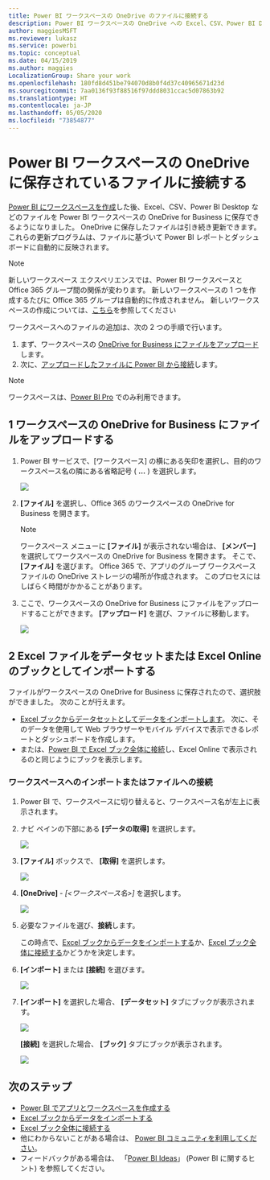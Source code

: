 ```yaml
---
title: Power BI ワークスペースの OneDrive のファイルに接続する
description: Power BI ワークスペースの OneDrive への Excel、CSV、Power BI Desktop などのファイルの保存とファイルへの接続について説明します。
author: maggiesMSFT
ms.reviewer: lukasz
ms.service: powerbi
ms.topic: conceptual
ms.date: 04/15/2019
ms.author: maggies
LocalizationGroup: Share your work
ms.openlocfilehash: 180fd8d451be794070d8b0f4d37c40965671d23d
ms.sourcegitcommit: 7aa0136f93f88516f97ddd8031ccac5d07863b92
ms.translationtype: HT
ms.contentlocale: ja-JP
ms.lasthandoff: 05/05/2020
ms.locfileid: "73854877"
---
```

# <a name="connect-to-files-stored-in-onedrive-for-your-power-bi-workspace"></a>Power BI ワークスペースの OneDrive に保存されているファイルに接続する
[Power BI にワークスペースを作成](service-create-distribute-apps.md)した後、Excel、CSV、Power BI Desktop などのファイルを Power BI ワークスペースの OneDrive for Business に保存できるようになりました。 OneDrive に保存したファイルは引き続き更新できます。 これらの更新プログラムは、ファイルに基づいて Power BI レポートとダッシュボードに自動的に反映されます。 

> [!NOTE]
> 新しいワークスペース エクスペリエンスでは、Power BI ワークスペースと Office 365 グループ間の関係が変わります。 新しいワークスペースの 1 つを作成するたびに Office 365 グループは自動的に作成されません。 新しいワークスペースの作成については、[こちら](service-create-the-new-workspaces.md)を参照してください

ワークスペースへのファイルの追加は、次の 2 つの手順で行います。 

1. まず、ワークスペースの [OneDrive for Business にファイルをアップロード](service-connect-to-files-in-app-workspace-onedrive-for-business.md#1-upload-files-to-the-onedrive-for-business-for-your-workspace)します。
2. 次に、[アップロードしたファイルに Power BI から接続](service-connect-to-files-in-app-workspace-onedrive-for-business.md#2-import-excel-files-as-datasets-or-as-excel-online-workbooks)します。

> [!NOTE]
> ワークスペースは、[Power BI Pro](service-features-license-type.md) でのみ利用できます。
> 

## <a name="1-upload-files-to-the-onedrive-for-business-for-your-workspace"></a>1 ワークスペースの OneDrive for Business にファイルをアップロードする
1. Power BI サービスで、[ワークスペース] の横にある矢印を選択し、目的のワークスペース名の隣にある省略記号 ( **…** ) を選択します。 
   
   ![](media/service-connect-to-files-in-app-workspace-onedrive-for-business/power-bi-app-ellipsis.png)
2. **[ファイル]** を選択し、Office 365 のワークスペースの OneDrive for Business を開きます。
   
   > [!NOTE]
   > ワークスペース メニューに **[ファイル]** が表示されない場合は、 **[メンバー]** を選択してワークスペースの OneDrive for Business を開きます。 そこで、 **[ファイル]** を選びます。 Office 365 で、アプリのグループ ワークスペース ファイルの OneDrive ストレージの場所が作成されます。 このプロセスにはしばらく時間がかかることがあります。 
   > 
   > 
3. ここで、ワークスペースの OneDrive for Business にファイルをアップロードすることができます。 **[アップロード]** を選び、ファイルに移動します。
   
   ![](media/service-connect-to-files-in-app-workspace-onedrive-for-business/pbi_grpfilesonedrive.png)

## <a name="2-import-excel-files-as-datasets-or-as-excel-online-workbooks"></a>2 Excel ファイルをデータセットまたは Excel Online のブックとしてインポートする
ファイルがワークスペースの OneDrive for Business に保存されたので、選択肢ができました。 次のことが行えます。 

* [Excel ブックからデータセットとしてデータをインポートします](service-get-data-from-files.md)。 次に、そのデータを使用して Web ブラウザーやモバイル デバイスで表示できるレポートとダッシュボードを作成します。
* または、[Power BI で Excel ブック全体に接続](service-excel-workbook-files.md)し、Excel Online で表示されるのと同じようにブックを表示します。

### <a name="import-or-connect-to-the-files-in-your-workspace"></a>ワークスペースへのインポートまたはファイルへの接続
1. Power BI で、ワークスペースに切り替えると、ワークスペース名が左上に表示されます。 
2. ナビ ペインの下部にある **[データの取得]** を選択します。 
   
   ![](media/service-connect-to-files-in-app-workspace-onedrive-for-business/power-bi-app-get-data-button.png)
3. **[ファイル]** ボックスで、 **[取得]** を選択します。
   
   ![](media/service-connect-to-files-in-app-workspace-onedrive-for-business/pbi_getfiles.png)
4. **[OneDrive]**  -  *[<ワークスペース名>]* を選択します。
   
    ![](media/service-connect-to-files-in-app-workspace-onedrive-for-business/pbi_grp_one_drive_shrpt.png)
5. 必要なファイルを選び、**接続**します。
   
    この時点で、[Excel ブックからデータをインポートする](service-get-data-from-files.md)か、[Excel ブック全体に接続する](service-excel-workbook-files.md)かどうかを決定します。
6. **[インポート]** または **[接続]** を選びます。
   
    ![](media/service-connect-to-files-in-app-workspace-onedrive-for-business/pbi_importexceldataorwholecrop.png)
7. **[インポート]** を選択した場合、 **[データセット]** タブにブックが表示されます。 
   
    ![](media/service-connect-to-files-in-app-workspace-onedrive-for-business/power-bi-app-excel-file-import.png)
   
    **[接続]** を選択した場合、 **[ブック]** タブにブックが表示されます。
   
    ![](media/service-connect-to-files-in-app-workspace-onedrive-for-business/power-bi-app-excel-file-connect.png)

## <a name="next-steps"></a>次のステップ
* [Power BI でアプリとワークスペースを作成する](service-create-distribute-apps.md)
* [Excel ブックからデータをインポートする](service-get-data-from-files.md)
* [Excel ブック全体に接続する](service-excel-workbook-files.md)
* 他にわからないことがある場合は、 [Power BI コミュニティを利用してください](https://community.powerbi.com/)。
* フィードバックがある場合は、 「[Power BI Ideas](https://ideas.powerbi.com/forums/265200-power-bi)」 (Power BI に関するヒント) を参照してください。

